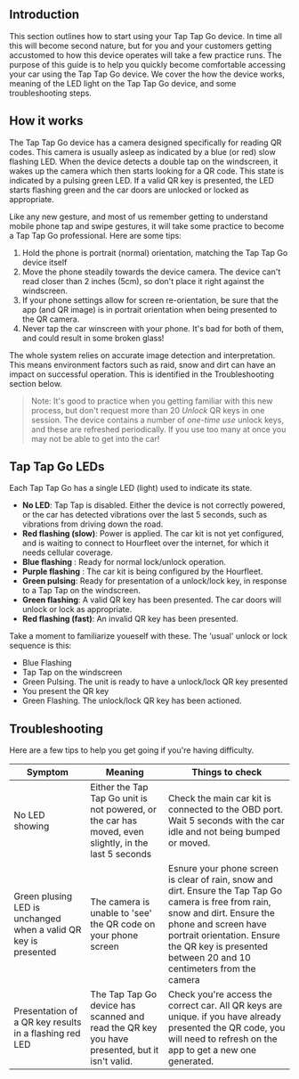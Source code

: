 ## Introduction

This section outlines how to start using your Tap Tap Go device. In time all this will become second nature, but for you and your customers getting accustomed to how this device operates will take a few practice runs. The purpose of this guide is to help you quickly become comfortable accessing your car using the Tap Tap Go device. We cover the how the device works, meaning of the LED light on the Tap Tap Go device, and some troubleshooting steps.

## How it works

The Tap Tap Go device has a camera designed specifically for reading QR codes. This camera is usually asleep as indicated by a blue (or red) slow flashing LED. When the device detects a double tap on the windscreen, it wakes up the camera which then starts looking for a QR code. This state is indicated by a pulsing green LED. If a valid QR key is presented, the LED starts flashing green and the car doors are unlocked or locked as appropriate.

Like any new gesture, and most of us remember getting to understand mobile phone tap and swipe gestures, it will take some practice to become a Tap Tap Go professional. Here are some tips:  
1. Hold the phone is portrait (normal) orientation, matching the Tap Tap Go device itself
2. Move the phone steadily towards the device camera. The device can't read closer than 2 inches (5cm), so don't place it right against the windscreen.
3. If your phone settings allow for screen re-orientation, be sure that the app (and QR image) is in portrait orientation when being presented to the QR camera.
4. Never tap the car winscreen with your phone. It's bad for both of them, and could result in some broken glass!  

The whole system relies on accurate image detection and interpretation. This means environment factors such as raid, snow and dirt can have an impact on successful operation. This is identified in the Troubleshooting section below.

> Note: It's good to practice when you getting familiar with this new process, but don't request more than 20 _Unlock_ QR keys in one session. The device contains a number of _one-time use_ unlock keys, and these are refreshed periodically. If you use too many at once you may not be able to get into the car!


## Tap Tap Go LEDs

Each Tap Tap Go has a single LED (light) used to indicate its state.

- **No LED**: Tap Tap is disabled. Either the device is not correctly powered, or the car has detected vibrations over the last 5 seconds, such as vibrations from driving down the road. 
- **Red flashing (slow)**: Power is applied. The car kit is not yet configured, and is waiting to connect to Hourfleet over the internet, for which it needs cellular coverage.
- **Blue flashing** : Ready for normal lock/unlock operation.
- **Purple flashing** : The car kit is being configured by the Hourfleet.
- **Green pulsing**: Ready for presentation of a unlock/lock key, in response to a Tap Tap on the windscreen.
- **Green flashing**: A valid QR key has been presented. The car doors will unlock or lock as appropriate.
- **Red flashing (fast)**: An invalid QR key has been presented.  

 Take a moment to familiarize youeself with these. The 'usual' unlock or lock sequence is this:
 - Blue Flashing
 - Tap Tap on the windscreen
 - Green Pulsing. The unit is ready to have a unlock/lock QR key presented
 - You present the QR key  
 - Green Flashing. The unlock/lock QR key has been actioned.

## Troubleshooting

Here are a few tips to help you get going if you're having difficulty.

Symptom | Meaning | Things to check
--- | --- | ---
No LED showing  | Either the Tap Tap Go unit is not powered, or the car has moved, even slightly, in the last 5 seconds | Check the main car kit is connected to the OBD port. Wait 5 seconds with the car idle and not being bumped or moved.
Green plusing LED is unchanged when a valid QR key is presented | The camera is unable to 'see' the QR code on your phone screen | Esnure your phone screen is clear of rain, snow and dirt. Ensure the Tap Tap Go camera is free from rain, snow and dirt. Ensure the phone and screen have portrait orientation. Ensure the QR key is presented between 20 and 10 centimeters from the camera
Presentation of a QR key results in a flashing red LED | The Tap Tap Go device has scanned and read the QR key you have presented, but it isn't valid. | Check you're access the correct car. All QR keys are unique. if you have already presented the QR code, you will need to refresh on the app to get a new one generated.
